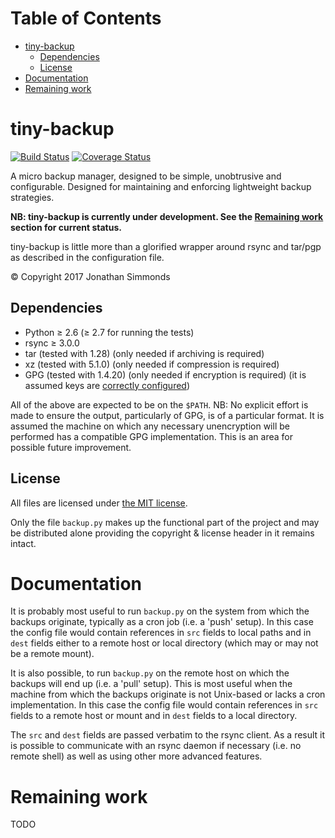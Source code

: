 # Table of Contents

- [tiny-backup](#tiny-backup)
  - [Dependencies](#dependencies)
  - [License](#license)
- [Documentation](#documentation)
- [Remaining work](#remaining-work)

# tiny-backup

[![Build Status](https://travis-ci.org/jonsim/tiny-backup.svg?branch=master)](https://travis-ci.org/jonsim/tiny-backup)
[![Coverage Status](https://coveralls.io/repos/github/jonsim/tiny-backup/badge.svg?branch=master)](https://coveralls.io/github/jonsim/tiny-backup?branch=master)

A micro backup manager, designed to be simple, unobtrusive and configurable.
Designed for maintaining and enforcing lightweight backup strategies.

**NB: tiny-backup is currently under development. See the
[Remaining work](#remaining-work) section for current status.**

tiny-backup is little more than a glorified wrapper around rsync and tar/pgp
as described in the configuration file.

&copy; Copyright 2017 Jonathan Simmonds


## Dependencies

- Python &ge; 2.6 (&ge; 2.7 for running the tests)
- rsync &ge; 3.0.0
- tar (tested with 1.28) (only needed if archiving is required)
- xz (tested with 5.1.0) (only needed if compression is required)
- GPG (tested with 1.4.20) (only needed if encryption is required) (it is
  assumed keys are [correctly configured](http://www.dewinter.com/gnupg_howto/english/GPGMiniHowto.html))

All of the above are expected to be on the `$PATH`. NB: No explicit effort is
made to ensure the output, particularly of GPG, is of a particular format. It is
assumed the machine on which any necessary unencryption will be performed has
a compatible GPG implementation. This is an area for possible future
improvement.


## License

All files are licensed under
[the MIT license](https://github.com/jonsim/tiny-backup/blob/master/LICENSE).

Only the file `backup.py` makes up the functional part of the project and may be
distributed alone providing the copyright &amp; license header in it remains
intact.


# Documentation

It is probably most useful to run `backup.py` on the system from which the
backups originate, typically as a cron job (i.e. a 'push' setup). In this case
the config file would contain references in `src` fields to local paths and in
`dest` fields either to a remote host or local directory (which may or may not
be a remote mount).

It is also possible, to run `backup.py` on the remote host on which the backups
will end up (i.e. a 'pull' setup). This is most useful when the machine from
which the backups originate is not Unix-based or lacks a cron implementation. In
this case the config file would contain references in `src` fields to a remote
host or mount and in `dest` fields to a local directory.

The `src` and `dest` fields are passed verbatim to the rsync client. As a result
it is possible to communicate with an rsync daemon if necessary (i.e. no remote
shell) as well as using other more advanced features.


# Remaining work

TODO
